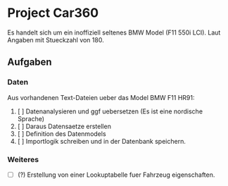 # Project Car360
Es handelt sich um ein inoffiziell seltenes BMW Model (F11 550i LCI). Laut Angaben mit Stueckzahl von 180.

## Aufgaben

### Daten
Aus vorhandenen Text-Dateien ueber das Model BMW F11 HR91:
1. [ ] Datenanalysieren und ggf uebersetzen (Es ist eine nordische Sprache)
2. [ ] Daraus Datensaetze erstellen
3. [ ] Definition des Datenmodels
4. [ ] Importlogik schreiben und in der Datenbank speichern.

### Weiteres
* [ ] (?) Erstellung von einer Lookuptabelle fuer Fahrzeug eigenschaften.